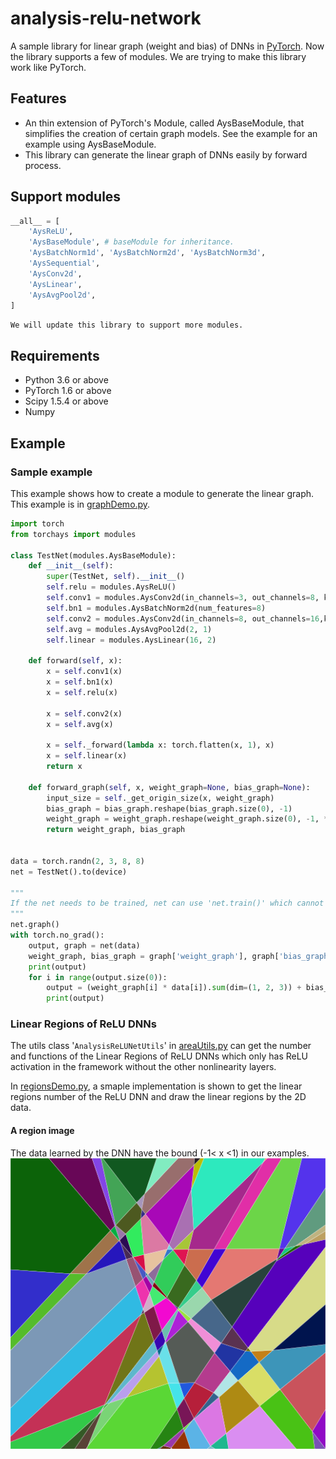 # analysis-relu-network

A sample library for linear graph (weight and bias) of DNNs in [PyTorch](https://pytorch.org/). Now the library supports a few of modules. We are trying to make this library work like PyTorch.

## Features

- An thin extension of PyTorch's Module, called AysBaseModule, that simplifies the creation of certain graph models. See the example for an example using AysBaseModule.
- This library can generate the linear graph of DNNs easily by forward process.

## Support modules

```python
__all__ = [
    'AysReLU',
    'AysBaseModule', # baseModule for inheritance.
    'AysBatchNorm1d', 'AysBatchNorm2d', 'AysBatchNorm3d',
    'AysSequential',
    'AysConv2d',
    'AysLinear',
    'AysAvgPool2d',
]
```

`We will update this library to support more modules.`

## Requirements

- Python 3.6 or above
- PyTorch 1.6 or above
- Scipy 1.5.4 or above
- Numpy

## Example

### Sample example

This example shows how to create a module to generate the linear graph. This example is in [graphDemo.py](examples/graphDemo.py).

```python
import torch
from torchays import modules

class TestNet(modules.AysBaseModule):
    def __init__(self):
        super(TestNet, self).__init__()
        self.relu = modules.AysReLU()
        self.conv1 = modules.AysConv2d(in_channels=3, out_channels=8, kernel_size=3, stride=2, padding=1)
        self.bn1 = modules.AysBatchNorm2d(num_features=8)
        self.conv2 = modules.AysConv2d(in_channels=8, out_channels=16,kernel_size=3, stride=2, padding=1)
        self.avg = modules.AysAvgPool2d(2, 1)
        self.linear = modules.AysLinear(16, 2)

    def forward(self, x):
        x = self.conv1(x)
        x = self.bn1(x)
        x = self.relu(x)

        x = self.conv2(x)
        x = self.avg(x)

        x = self._forward(lambda x: torch.flatten(x, 1), x)
        x = self.linear(x)
        return x

    def forward_graph(self, x, weight_graph=None, bias_graph=None):
        input_size = self._get_origin_size(x, weight_graph)
        bias_graph = bias_graph.reshape(bias_graph.size(0), -1)
        weight_graph = weight_graph.reshape(weight_graph.size(0), -1, *input_size)
        return weight_graph, bias_graph


data = torch.randn(2, 3, 8, 8)
net = TestNet().to(device)

""" 
If the net needs to be trained, net can use 'net.train()' which cannot genarate the graph. 'net.eval()' uses to validation or test net without graph. 'net.graph()' will genarate the graph, and the output of the network is a tuple with result of network and a dict about network graph with 'weight_graph' and 'bias_graph'.
"""
net.graph()
with torch.no_grad():
    output, graph = net(data)
    weight_graph, bias_graph = graph['weight_graph'], graph['bias_graph']
    print(output)
    for i in range(output.size(0)):
        output = (weight_graph[i] * data[i]).sum(dim=(1, 2, 3)) + bias_graph[i]
        print(output)
```

### Linear Regions of ReLU DNNs

The utils class '`AnalysisReLUNetUtils`' in [areaUtils.py](torchays/utils/areaUtils.py) can get the number and functions of the Linear Regions of ReLU DNNs which only has ReLU activation in the framework without the other nonlinearity layers.

In [regionsDemo.py](examples/regionsDemo.py), a smaple implementation is shown to get the linear regions number of the ReLU DNN and draw the linear regions by the 2D data.

#### A region image

The data learned by the DNN have the bound (-1< x <1) in our examples.
![regions](docs/images/regions.png)
